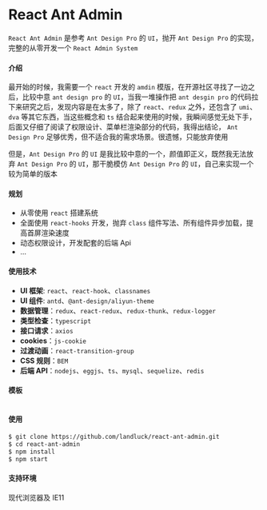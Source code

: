 # React Ant Admin

`React Ant Admin` 是参考 `Ant Design Pro` 的 `UI`，抛开 `Ant Design Pro` 的实现，完整的从零开发一个 `React Admin System`

#### 介绍

最开始的时候，我需要一个 `react` 开发的 `amdin` 模版，在开源社区寻找了一边之后，比较中意 `ant design pro` 的 `UI`，当我一堆操作把 `ant desgin pro` 的代码拉下来研究之后，发现内容是在太多了，除了 `react`、`redux` 之外，还包含了 `umi`、`dva` 等其它东西，当这些概念和 `ts` 结合起来使用的时候，我瞬间感觉无处下手，后面又仔细了阅读了权限设计、菜单栏渲染部分的代码，我得出结论， `Ant Design Pro` 足够优秀，但不适合我的需求场景。很遗憾，只能放弃使用

但是，`Ant Design Pro` 的 `UI` 是我比较中意的一个，颜值即正义，既然我无法放弃 `Ant Design Pro` 的 `UI`，那干脆模仿 `Ant Design Pro` 的 `UI`，自己来实现一个较为简单的版本

#### 规划

- 从零使用 `react` 搭建系统
- 全面使用 `react-hooks` 开发，抛弃 `class` 组件写法、所有组件异步加载，提高首屏渲染速度
- 动态权限设计，开发配套的后端 Api
- ...

#### 使用技术

- **UI 框架**: `react`、`react-hook`、`classnames`
- **UI 组件**: `antd`、`@ant-design/aliyun-theme`
- **数据管理**：`redux`、`react-redux`、`redux-thunk`、`redux-logger`
- **类型检查**：`typescript`
- **接口请求**：`axios`
- **cookies**：`js-cookie`
- **过渡动画**：`react-transition-group`
- **CSS 规则**：`BEM`
- **后端 API**：`nodejs`、`eggjs`、`ts`、`mysql`、`sequelize`、`redis`

#### 模板

```js
```

#### 使用

```bash
$ git clone https://github.com/landluck/react-ant-admin.git
$ cd react-ant-admin
$ npm install
$ npm start

```

#### 支持环境

现代浏览器及 IE11
